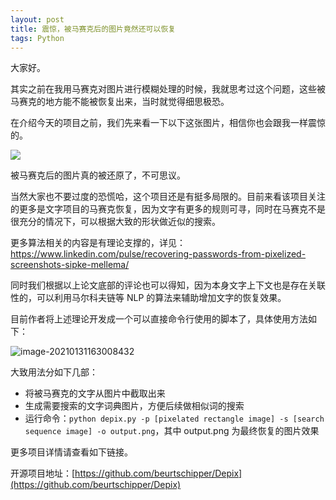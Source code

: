 ```yaml
---
layout: post
title: 震惊，被马赛克后的图片竟然还可以恢复
tags: Python
---
```


大家好。

其实之前在我用马赛克对图片进行模糊处理的时候，我就思考过这个问题，这些被马赛克的地方能不能被恢复出来，当时就觉得细思极恐。

在介绍今天的项目之前，我们先来看一下以下这张图片，相信你也会跟我一样震惊的。

![](https://7465-test-3c9b5e-books-1301492295.tcb.qcloud.la/images/compress_Recovering_prototype_latest.png)

被马赛克后的图片真的被还原了，不可思议。

当然大家也不要过度的恐慌哈，这个项目还是有挺多局限的。目前来看该项目关注的更多是文字项目的马赛克恢复，因为文字有更多的规则可寻，同时在马赛克不是很充分的情况下，可以根据大致的形状做近似的搜索。

更多算法相关的内容是有理论支撑的，详见：https://www.linkedin.com/pulse/recovering-passwords-from-pixelized-screenshots-sipke-mellema/

同时我们根据以上论文底部的评论也可以得知，因为本身文字上下文也是存在关联性的，可以利用马尔科夫链等 NLP 的算法来辅助增加文字的恢复效果。

目前作者将上述理论开发成一个可以直接命令行使用的脚本了，具体使用方法如下：

![image-20210131163008432](https://7465-test-3c9b5e-books-1301492295.tcb.qcloud.la/images/compress_image-20210131163008432.png)

大致用法分如下几部：

* 将被马赛克的文字从图片中截取出来
* 生成需要搜索的文字词典图片，方便后续做相似词的搜索
* 运行命令：`python depix.py -p [pixelated rectangle image] -s [search sequence image] -o output.png`，其中 output.png 为最终恢复的图片效果

更多项目详情请查看如下链接。

开源项目地址：[https://github.com/beurtschipper/Depix](https://github.com/beurtschipper/Depix)
